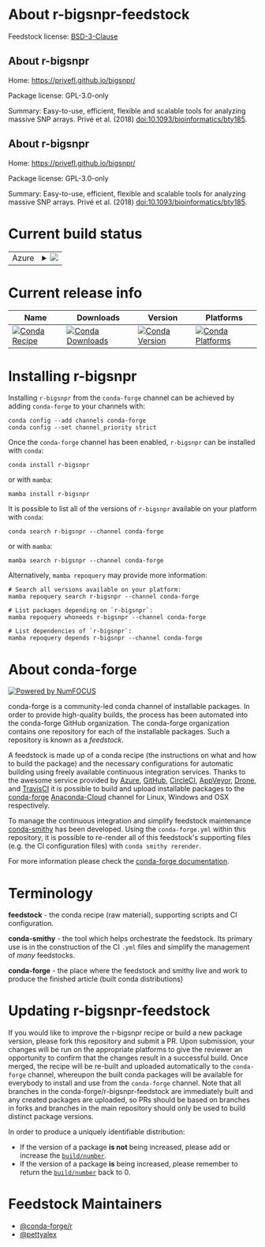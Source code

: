 About r-bigsnpr-feedstock
=========================

Feedstock license: [BSD-3-Clause](https://github.com/conda-forge/r-bigsnpr-feedstock/blob/main/LICENSE.txt)


About r-bigsnpr
---------------

Home: https://privefl.github.io/bigsnpr/

Package license: GPL-3.0-only

Summary: Easy-to-use, efficient, flexible and scalable tools for analyzing massive SNP arrays. Privé et al. (2018) <doi:10.1093/bioinformatics/bty185>.

About r-bigsnpr
---------------

Home: https://privefl.github.io/bigsnpr/

Package license: GPL-3.0-only

Summary: Easy-to-use, efficient, flexible and scalable tools for analyzing massive SNP arrays. Privé et al. (2018) <doi:10.1093/bioinformatics/bty185>.

Current build status
====================


<table>
    
  <tr>
    <td>Azure</td>
    <td>
      <details>
        <summary>
          <a href="https://dev.azure.com/conda-forge/feedstock-builds/_build/latest?definitionId=20685&branchName=main">
            <img src="https://dev.azure.com/conda-forge/feedstock-builds/_apis/build/status/r-bigsnpr-feedstock?branchName=main">
          </a>
        </summary>
        <table>
          <thead><tr><th>Variant</th><th>Status</th></tr></thead>
          <tbody><tr>
              <td>linux_64_r_base4.2</td>
              <td>
                <a href="https://dev.azure.com/conda-forge/feedstock-builds/_build/latest?definitionId=20685&branchName=main">
                  <img src="https://dev.azure.com/conda-forge/feedstock-builds/_apis/build/status/r-bigsnpr-feedstock?branchName=main&jobName=linux&configuration=linux%20linux_64_r_base4.2" alt="variant">
                </a>
              </td>
            </tr><tr>
              <td>linux_64_r_base4.3</td>
              <td>
                <a href="https://dev.azure.com/conda-forge/feedstock-builds/_build/latest?definitionId=20685&branchName=main">
                  <img src="https://dev.azure.com/conda-forge/feedstock-builds/_apis/build/status/r-bigsnpr-feedstock?branchName=main&jobName=linux&configuration=linux%20linux_64_r_base4.3" alt="variant">
                </a>
              </td>
            </tr><tr>
              <td>osx_64_r_base4.2</td>
              <td>
                <a href="https://dev.azure.com/conda-forge/feedstock-builds/_build/latest?definitionId=20685&branchName=main">
                  <img src="https://dev.azure.com/conda-forge/feedstock-builds/_apis/build/status/r-bigsnpr-feedstock?branchName=main&jobName=osx&configuration=osx%20osx_64_r_base4.2" alt="variant">
                </a>
              </td>
            </tr><tr>
              <td>osx_64_r_base4.3</td>
              <td>
                <a href="https://dev.azure.com/conda-forge/feedstock-builds/_build/latest?definitionId=20685&branchName=main">
                  <img src="https://dev.azure.com/conda-forge/feedstock-builds/_apis/build/status/r-bigsnpr-feedstock?branchName=main&jobName=osx&configuration=osx%20osx_64_r_base4.3" alt="variant">
                </a>
              </td>
            </tr><tr>
              <td>win_64</td>
              <td>
                <a href="https://dev.azure.com/conda-forge/feedstock-builds/_build/latest?definitionId=20685&branchName=main">
                  <img src="https://dev.azure.com/conda-forge/feedstock-builds/_apis/build/status/r-bigsnpr-feedstock?branchName=main&jobName=win&configuration=win%20win_64_" alt="variant">
                </a>
              </td>
            </tr>
          </tbody>
        </table>
      </details>
    </td>
  </tr>
</table>

Current release info
====================

| Name | Downloads | Version | Platforms |
| --- | --- | --- | --- |
| [![Conda Recipe](https://img.shields.io/badge/recipe-r--bigsnpr-green.svg)](https://anaconda.org/conda-forge/r-bigsnpr) | [![Conda Downloads](https://img.shields.io/conda/dn/conda-forge/r-bigsnpr.svg)](https://anaconda.org/conda-forge/r-bigsnpr) | [![Conda Version](https://img.shields.io/conda/vn/conda-forge/r-bigsnpr.svg)](https://anaconda.org/conda-forge/r-bigsnpr) | [![Conda Platforms](https://img.shields.io/conda/pn/conda-forge/r-bigsnpr.svg)](https://anaconda.org/conda-forge/r-bigsnpr) |

Installing r-bigsnpr
====================

Installing `r-bigsnpr` from the `conda-forge` channel can be achieved by adding `conda-forge` to your channels with:

```
conda config --add channels conda-forge
conda config --set channel_priority strict
```

Once the `conda-forge` channel has been enabled, `r-bigsnpr` can be installed with `conda`:

```
conda install r-bigsnpr
```

or with `mamba`:

```
mamba install r-bigsnpr
```

It is possible to list all of the versions of `r-bigsnpr` available on your platform with `conda`:

```
conda search r-bigsnpr --channel conda-forge
```

or with `mamba`:

```
mamba search r-bigsnpr --channel conda-forge
```

Alternatively, `mamba repoquery` may provide more information:

```
# Search all versions available on your platform:
mamba repoquery search r-bigsnpr --channel conda-forge

# List packages depending on `r-bigsnpr`:
mamba repoquery whoneeds r-bigsnpr --channel conda-forge

# List dependencies of `r-bigsnpr`:
mamba repoquery depends r-bigsnpr --channel conda-forge
```


About conda-forge
=================

[![Powered by
NumFOCUS](https://img.shields.io/badge/powered%20by-NumFOCUS-orange.svg?style=flat&colorA=E1523D&colorB=007D8A)](https://numfocus.org)

conda-forge is a community-led conda channel of installable packages.
In order to provide high-quality builds, the process has been automated into the
conda-forge GitHub organization. The conda-forge organization contains one repository
for each of the installable packages. Such a repository is known as a *feedstock*.

A feedstock is made up of a conda recipe (the instructions on what and how to build
the package) and the necessary configurations for automatic building using freely
available continuous integration services. Thanks to the awesome service provided by
[Azure](https://azure.microsoft.com/en-us/services/devops/), [GitHub](https://github.com/),
[CircleCI](https://circleci.com/), [AppVeyor](https://www.appveyor.com/),
[Drone](https://cloud.drone.io/welcome), and [TravisCI](https://travis-ci.com/)
it is possible to build and upload installable packages to the
[conda-forge](https://anaconda.org/conda-forge) [Anaconda-Cloud](https://anaconda.org/)
channel for Linux, Windows and OSX respectively.

To manage the continuous integration and simplify feedstock maintenance
[conda-smithy](https://github.com/conda-forge/conda-smithy) has been developed.
Using the ``conda-forge.yml`` within this repository, it is possible to re-render all of
this feedstock's supporting files (e.g. the CI configuration files) with ``conda smithy rerender``.

For more information please check the [conda-forge documentation](https://conda-forge.org/docs/).

Terminology
===========

**feedstock** - the conda recipe (raw material), supporting scripts and CI configuration.

**conda-smithy** - the tool which helps orchestrate the feedstock.
                   Its primary use is in the construction of the CI ``.yml`` files
                   and simplify the management of *many* feedstocks.

**conda-forge** - the place where the feedstock and smithy live and work to
                  produce the finished article (built conda distributions)


Updating r-bigsnpr-feedstock
============================

If you would like to improve the r-bigsnpr recipe or build a new
package version, please fork this repository and submit a PR. Upon submission,
your changes will be run on the appropriate platforms to give the reviewer an
opportunity to confirm that the changes result in a successful build. Once
merged, the recipe will be re-built and uploaded automatically to the
`conda-forge` channel, whereupon the built conda packages will be available for
everybody to install and use from the `conda-forge` channel.
Note that all branches in the conda-forge/r-bigsnpr-feedstock are
immediately built and any created packages are uploaded, so PRs should be based
on branches in forks and branches in the main repository should only be used to
build distinct package versions.

In order to produce a uniquely identifiable distribution:
 * If the version of a package **is not** being increased, please add or increase
   the [``build/number``](https://docs.conda.io/projects/conda-build/en/latest/resources/define-metadata.html#build-number-and-string).
 * If the version of a package **is** being increased, please remember to return
   the [``build/number``](https://docs.conda.io/projects/conda-build/en/latest/resources/define-metadata.html#build-number-and-string)
   back to 0.

Feedstock Maintainers
=====================

* [@conda-forge/r](https://github.com/conda-forge/r/)
* [@pettyalex](https://github.com/pettyalex/)

